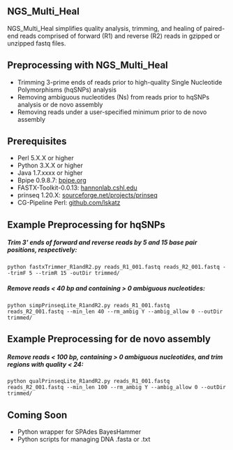 ## NGS_Multi_Heal
NGS_Multi_Heal simplifies quality analysis, trimming, and healing of paired-end reads
comprised of forward (R1) and reverse (R2) reads in gzipped or unzipped fastq files.

## Preprocessing with NGS_Multi_Heal
* Trimming 3-prime ends of reads prior to high-quality Single Nucleotide Polymorphisms (hqSNPs) analysis
* Removing ambiguous nucleotides (Ns) from reads prior to hqSNPs analysis or de novo assembly
* Removing reads under a user-specified minimum prior to de novo assembly

## Prerequisites
* Perl 5.X.X or higher
* Python 3.X.X or higher
* Java 1.7.xxxx or higher
* Bpipe 0.9.8.7:  [bpipe.org](http://docs.bpipe.org)
* FASTX-Toolkit-0.0.13: [hannonlab.cshl.edu](http://hannonlab.cshl.edu/fastx_toolkit)
* prinseq 1.20.X: [sourceforge.net/projects/prinseq](https://sourceforge.net/projects/prinseq/files/standalone/)
* CG-Pipeline Perl: [github.com/lskatz](https://github.com/lskatz/CG-Pipeline)

## Example Preprocessing for hqSNPs
##### Trim 3' ends of forward and reverse reads by 5 and 15 base pair positions, respectively:
```python fastxTrimmer_R1andR2.py reads_R1_001.fastq reads_R2_001.fastq --trimF 5 --trimR 15 -outDir trimmed/```
##### Remove reads < 40 bp and containing > 0 ambiguous nucleotides:
```python simpPrinseqLite_R1andR2.py reads_R1_001.fastq reads_R2_001.fastq --min_len 40 --rm_ambig Y --ambig_allow 0 --outDir trimmed/```
## Example Preprocessing for de novo assembly
##### Remove reads < 100 bp, containing > 0 ambiguous nucleotides, and trim regions with quality < 24:
```python qualPrinseqLite_R1andR2.py reads_R1_001.fastq reads_R2_001.fastq --min_len 100 --rm_ambig Y --ambig_allow 0 --outDir trimmed/```

## Coming Soon
* Python wrapper for SPAdes BayesHammer
* Python scripts for managing DNA .fasta or .txt
